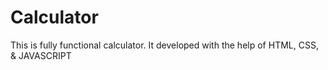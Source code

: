 # Calculator
This is fully functional calculator. It developed with the help of HTML, CSS, &amp; JAVASCRIPT 

